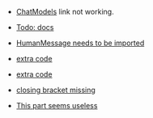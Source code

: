 * [ChatModels](https://python.langchain.com/docs/modules/model_io/prompts/prompt_templates/#:~:text=The%20prompt%20to%20Chat%20Models%20is%20a%20list%20of%20chat%20messages) link not working.

* [Todo: docs](https://python.langchain.com/docs/modules/model_io/prompts/prompt_templates/format_output#:~:text=output%20%3D%20chat_prompt.format(input_language%3D%22English%22%2C%20output_language%3D%22French%22%2C%20text%3D%22I%20love%20programming.%22)%0Aoutput)

* [HumanMessage needs to be imported](https://python.langchain.com/docs/modules/model_io/prompts/prompt_templates/msg_prompt_templates#:~:text=human_message%20%3D-,HumanMessage,-)

* [extra code](https://python.langchain.com/docs/modules/model_io/prompts/prompt_templates/prompts_pipelining#:~:text=from%20langchain.prompts-,/Users/harrisonchase/,-.pyenv/versions/3.9.1)

* [extra code](https://python.langchain.com/docs/modules/model_io/prompts/prompt_templates/prompts_pipelining#:~:text=from%20langchain.schema-,/Users/harrisonchase/,-.pyenv/versions/3.9.1)

* [closing bracket missing](https://python.langchain.com/docs/modules/model_io/prompts/example_selectors/length_based#:~:text=examples%20%3D%20%5B%0A%20%20%20%20%7B%22input%22%3A%20%22happy%22%2C%20%22output%22%3A%20%22sad%22%7D%2C)

* [This part seems useless](https://python.langchain.com/docs/modules/model_io/prompts/example_selectors/ngram_overlap#:~:text=examples%20%3D%20%5B%0A%20%20%20%20%7B%22input%22%3A%20%22happy%22%2C%20%22output%22)
